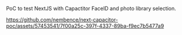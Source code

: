 PoC to test NextJS with Capactitor FaceID and photo library selection.

https://github.com/nembence/next-capacitor-poc/assets/57453541/7f00a25c-397f-4337-89ba-f9ec7b5477a9


